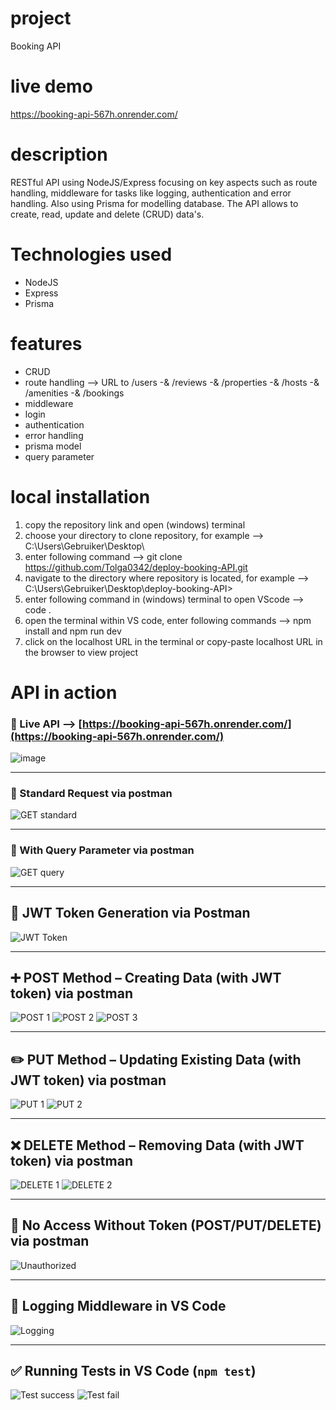 # project

Booking API

# live demo 

https://booking-api-567h.onrender.com/

# description

RESTful API using NodeJS/Express focusing on key aspects such as route handling, middleware for tasks like logging, authentication and error handling. Also using Prisma for modelling database. The API allows to create, read, update and delete (CRUD) data's. 

# Technologies used

- NodeJS
- Express
- Prisma

# features 

- CRUD
- route handling --> URL to /users -& /reviews -& /properties -& /hosts -& /amenities -& /bookings
- middleware
- login
- authentication
- error handling
- prisma model
- query parameter

# local installation 

1. copy the repository link and open (windows) terminal
2. choose your directory to clone repository, for example --> C:\Users\Gebruiker\Desktop\
3. enter following command --> git clone https://github.com/Tolga0342/deploy-booking-API.git
4. navigate to the directory where repository is located, for example --> C:\Users\Gebruiker\Desktop\deploy-booking-API>
5. enter following command in (windows) terminal to open VScode --> code .
6. open the terminal within VS code, enter following commands --> npm install and npm run dev
7. click on the localhost URL in the terminal or copy-paste localhost URL in the browser to view project

# API in action 

### 🔗 Live API --> [https://booking-api-567h.onrender.com/](https://booking-api-567h.onrender.com/)
![image](https://github.com/user-attachments/assets/099c227f-167d-430a-a339-97d4142355ab)

---

### 🔹 Standard Request via postman
![GET standard](https://github.com/user-attachments/assets/2c906310-2cfe-4c83-91de-bfeaa04e1ffe)

---

### 🔹 With Query Parameter via postman
![GET query](https://github.com/user-attachments/assets/d51e8175-95ab-42a6-8559-87a2802c3a38)

---

## 🔐 JWT Token Generation via Postman
![JWT Token](https://github.com/user-attachments/assets/dcae4bff-cfc7-4198-b66d-365580430786)

---

## ➕ POST Method – Creating Data (with JWT token) via postman

![POST 1](https://github.com/user-attachments/assets/4c3e1723-8bc5-4e30-b735-a15598a781be)
![POST 2](https://github.com/user-attachments/assets/4d9d3fcc-1fe8-4ec9-baa6-d88c265e5a37)
![POST 3](https://github.com/user-attachments/assets/8db1a3ac-6999-4b7a-88f3-0731a47916e4)



---

## ✏️ PUT Method – Updating Existing Data (with JWT token) via postman

![PUT 1](https://github.com/user-attachments/assets/b971c505-57da-4f65-89fa-01a1a75a62d6)
![PUT 2](https://github.com/user-attachments/assets/56049ca3-2e90-4ada-bf12-e65c182e8ca8)


---

## ❌ DELETE Method – Removing Data (with JWT token) via postman

![DELETE 1](https://github.com/user-attachments/assets/365f40e6-0587-4b06-8788-98bbc662daf7)
![DELETE 2](https://github.com/user-attachments/assets/85be8321-06e4-4842-9abf-01438a7ac7f2)

---

## 🚫 No Access Without Token (POST/PUT/DELETE) via postman

![Unauthorized](https://github.com/user-attachments/assets/1dadd5d7-e4bb-407d-a630-7724e122e3e0)


---

## 🧾 Logging Middleware in VS Code

![Logging](https://github.com/user-attachments/assets/98cb976d-fd50-4d85-a1e0-a19b64ea5535)

---

## ✅ Running Tests in VS Code (`npm test`)

![Test success](https://github.com/user-attachments/assets/a5b2cbea-47c4-4af5-b490-0a1466189da0)
![Test fail](https://github.com/user-attachments/assets/7acf5a7e-0957-4603-986d-39834ac3e29e)





 










